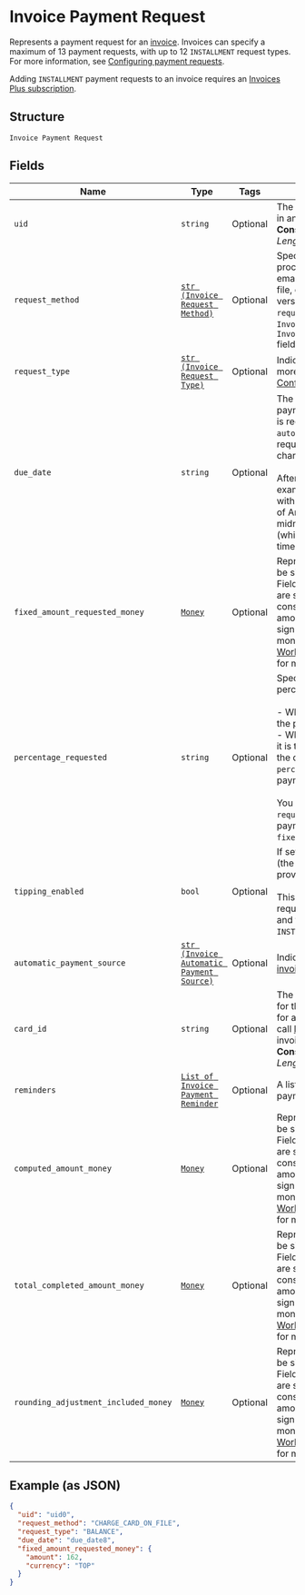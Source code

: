 
# Invoice Payment Request

Represents a payment request for an [invoice](../../doc/models/invoice.md). Invoices can specify a maximum
of 13 payment requests, with up to 12 `INSTALLMENT` request types. For more information,
see [Configuring payment requests](https://developer.squareup.com/docs/invoices-api/create-publish-invoices#payment-requests).

Adding `INSTALLMENT` payment requests to an invoice requires an
[Invoices Plus subscription](https://developer.squareup.com/docs/invoices-api/overview#invoices-plus-subscription).

## Structure

`Invoice Payment Request`

## Fields

| Name | Type | Tags | Description |
|  --- | --- | --- | --- |
| `uid` | `string` | Optional | The Square-generated ID of the payment request in an [invoice](entity:Invoice).<br>**Constraints**: *Minimum Length*: `1`, *Maximum Length*: `255` |
| `request_method` | [`str (Invoice Request Method)`](../../doc/models/invoice-request-method.md) | Optional | Specifies the action for Square to take for processing the invoice. For example,<br>email the invoice, charge a customer's card on file, or do nothing. DEPRECATED at<br>version 2021-01-21. The corresponding `request_method` field is replaced by the<br>`Invoice.delivery_method` and `InvoicePaymentRequest.automatic_payment_source` fields. |
| `request_type` | [`str (Invoice Request Type)`](../../doc/models/invoice-request-type.md) | Optional | Indicates the type of the payment request. For more information, see<br>[Configuring payment requests](https://developer.squareup.com/docs/invoices-api/create-publish-invoices#payment-requests). |
| `due_date` | `string` | Optional | The due date (in the invoice's time zone) for the payment request, in `YYYY-MM-DD` format. This field<br>is required to create a payment request. If an `automatic_payment_source` is defined for the request, Square<br>charges the payment source on this date.<br><br>After this date, the invoice becomes overdue. For example, a payment `due_date` of 2021-03-09 with a `timezone`<br>of America/Los\_Angeles becomes overdue at midnight on March 9 in America/Los\_Angeles (which equals a UTC<br>timestamp of 2021-03-10T08:00:00Z). |
| `fixed_amount_requested_money` | [`Money`](../../doc/models/money.md) | Optional | Represents an amount of money. `Money` fields can be signed or unsigned.<br>Fields that do not explicitly define whether they are signed or unsigned are<br>considered unsigned and can only hold positive amounts. For signed fields, the<br>sign of the value indicates the purpose of the money transfer. See<br>[Working with Monetary Amounts](https://developer.squareup.com/docs/build-basics/working-with-monetary-amounts)<br>for more information. |
| `percentage_requested` | `string` | Optional | Specifies the amount for the payment request in percentage:<br><br>- When the payment `request_type` is `DEPOSIT`, it is the percentage of the order's total amount.<br>- When the payment `request_type` is `INSTALLMENT`, it is the percentage of the order's total less<br>  the deposit, if requested. The sum of the `percentage_requested` in all installment<br>  payment requests must be equal to 100.<br><br>You cannot specify this when the payment `request_type` is `BALANCE` or when the<br>payment request specifies the `fixed_amount_requested_money` field. |
| `tipping_enabled` | `bool` | Optional | If set to true, the Square-hosted invoice page (the `public_url` field of the invoice)<br>provides a place for the customer to pay a tip.<br><br>This field is allowed only on the final payment request  <br>and the payment `request_type` must be `BALANCE` or `INSTALLMENT`. |
| `automatic_payment_source` | [`str (Invoice Automatic Payment Source)`](../../doc/models/invoice-automatic-payment-source.md) | Optional | Indicates the automatic payment method for an [invoice payment request](../../doc/models/invoice-payment-request.md). |
| `card_id` | `string` | Optional | The ID of the credit or debit card on file to charge for the payment request. To get the cards on file for a customer,<br>call [ListCards](api-endpoint:Cards-ListCards) and include the `customer_id` of the invoice recipient.<br>**Constraints**: *Minimum Length*: `1`, *Maximum Length*: `255` |
| `reminders` | [`List of Invoice Payment Reminder`](../../doc/models/invoice-payment-reminder.md) | Optional | A list of one or more reminders to send for the payment request. |
| `computed_amount_money` | [`Money`](../../doc/models/money.md) | Optional | Represents an amount of money. `Money` fields can be signed or unsigned.<br>Fields that do not explicitly define whether they are signed or unsigned are<br>considered unsigned and can only hold positive amounts. For signed fields, the<br>sign of the value indicates the purpose of the money transfer. See<br>[Working with Monetary Amounts](https://developer.squareup.com/docs/build-basics/working-with-monetary-amounts)<br>for more information. |
| `total_completed_amount_money` | [`Money`](../../doc/models/money.md) | Optional | Represents an amount of money. `Money` fields can be signed or unsigned.<br>Fields that do not explicitly define whether they are signed or unsigned are<br>considered unsigned and can only hold positive amounts. For signed fields, the<br>sign of the value indicates the purpose of the money transfer. See<br>[Working with Monetary Amounts](https://developer.squareup.com/docs/build-basics/working-with-monetary-amounts)<br>for more information. |
| `rounding_adjustment_included_money` | [`Money`](../../doc/models/money.md) | Optional | Represents an amount of money. `Money` fields can be signed or unsigned.<br>Fields that do not explicitly define whether they are signed or unsigned are<br>considered unsigned and can only hold positive amounts. For signed fields, the<br>sign of the value indicates the purpose of the money transfer. See<br>[Working with Monetary Amounts](https://developer.squareup.com/docs/build-basics/working-with-monetary-amounts)<br>for more information. |

## Example (as JSON)

```json
{
  "uid": "uid0",
  "request_method": "CHARGE_CARD_ON_FILE",
  "request_type": "BALANCE",
  "due_date": "due_date8",
  "fixed_amount_requested_money": {
    "amount": 162,
    "currency": "TOP"
  }
}
```

